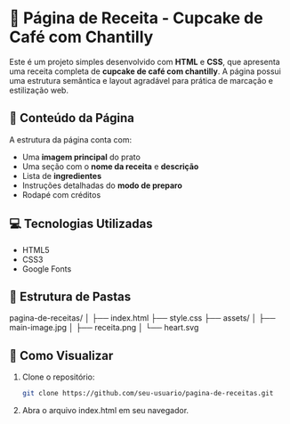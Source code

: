 # 🍰 Página de Receita - Cupcake de Café com Chantilly

Este é um projeto simples desenvolvido com **HTML** e **CSS**, que apresenta uma receita completa de **cupcake de café com chantilly**. A página possui uma estrutura semântica e layout agradável para prática de marcação e estilização web.

## 🧾 Conteúdo da Página

A estrutura da página conta com:

- Uma **imagem principal** do prato
- Uma seção com o **nome da receita** e **descrição**
- Lista de **ingredientes**
- Instruções detalhadas do **modo de preparo**
- Rodapé com créditos

## 💻 Tecnologias Utilizadas

- HTML5
- CSS3
- Google Fonts

## 📁 Estrutura de Pastas
pagina-de-receitas/
│
├── index.html
├── style.css
├── assets/
│ ├── main-image.jpg
│ ├── receita.png
│ └── heart.svg

## 🚀 Como Visualizar

1. Clone o repositório:
   ```bash
   git clone https://github.com/seu-usuario/pagina-de-receitas.git
   ```
2. Abra o arquivo index.html em seu navegador.

